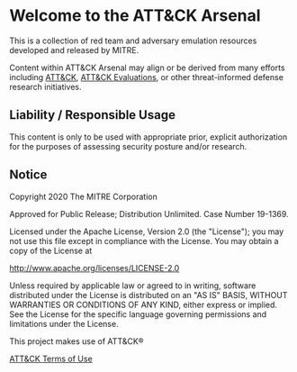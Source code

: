 # Welcome to the ATT&CK Arsenal

This is a collection of red team and adversary emulation resources developed and released by MITRE.

Content within ATT&CK Arsenal may align or be derived from many efforts including [ATT&CK](https://attack.mitre.org/), [ATT&CK Evaluations](https://attackevals.mitre.org/), or other threat-informed defense research initiatives.

## Liability / Responsible Usage

This content is only to be used with appropriate prior, explicit authorization for the purposes of assessing security posture and/or research.

## Notice

Copyright 2020 The MITRE Corporation

Approved for Public Release; Distribution Unlimited. Case Number 19-1369.

Licensed under the Apache License, Version 2.0 (the "License");
you may not use this file except in compliance with the License.
You may obtain a copy of the License at

   http://www.apache.org/licenses/LICENSE-2.0

Unless required by applicable law or agreed to in writing, software
distributed under the License is distributed on an "AS IS" BASIS,
WITHOUT WARRANTIES OR CONDITIONS OF ANY KIND, either express or implied.
See the License for the specific language governing permissions and
limitations under the License.

This project makes use of ATT&CK®

[ATT&CK Terms of Use](https://attack.mitre.org/resources/terms-of-use/)